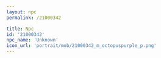 ```yaml
---
layout: npc
permalink: /21000342

title: Npc
id: '21000342'
npc_name: 'Unknown'
icon_url: 'portrait/mob/21000342_m_octopuspurple_p.png'
---
```

